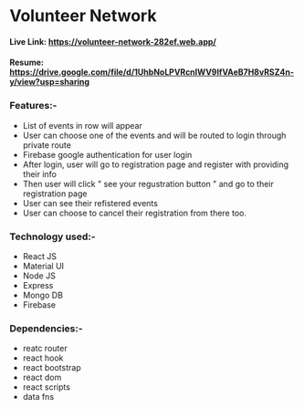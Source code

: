 # Volunteer Network
#### Live Link: https://volunteer-network-282ef.web.app/
#### Resume: https://drive.google.com/file/d/1UhbNoLPVRcnIWV9IfVAeB7H8vRSZ4n-y/view?usp=sharing

### Features:-
- List of events in row will appear
- User can choose one of the events and will be routed to login through private route
- Firebase google authentication for user login
- After login, user will go to registration page and register with providing their info
- Then user will click " see your regustration button " and go to their registration page 
- User can see their refistered events
- User can choose to cancel their registration from there too.

### Technology used:-
- React JS 
- Material UI
- Node JS
- Express
- Mongo DB
- Firebase 
  
### Dependencies:-
- reatc router
- react hook
- react bootstrap
- react dom 
- react scripts
- data fns

  

